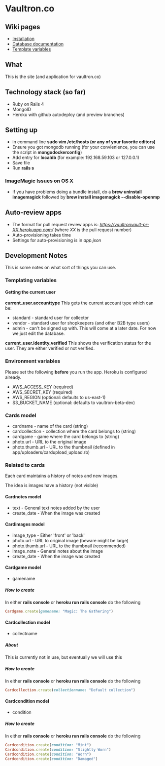 # Vaultron.co
## Wiki pages
* [Installation](https://github.com/nolim1t/swhk16-alpha/wiki/Installation)
* [Database documentation](https://github.com/nolim1t/swhk16-alpha/wiki/Database-Model)
* [Template variables](https://github.com/nolim1t/swhk16-alpha/wiki/Variables-for-creating-certain-pages)

## What
This is the site (and application for vaultron.co)

## Technology stack (so far)
* Ruby on Rails 4
* MongoID
* Heroku with github autodeploy (and preview branches)

## Setting up
* in command line **sudo vim /etc/hosts (or any of your favorite editors)**
* Ensure you got mongodb running (for your convienience, you can use the script in **mongodockerconfig**)
* Add entry for **localdb** (for example: 192.168.59.103 or 127.0.0.1)
* Save file
* Run **rails s**

### ImageMagic Issues on OS X
* If you have problems doing a bundle install, do a **brew uninstall imagemagick** followed by **brew install imagemagick --disable-openmp**

## Auto-review apps
* The format for pull request review apps is: *https://vaultronvault-pr-XX.herokuapp.com/* (where *XX* is the pull request number)
* Auto-provisioning takes time
* Settings for auto-provisioning is in *app.json*

## Development Notes
This is some notes on what sort of things you can use.

### Templating variables
#### Getting the current user
**current_user.accounttype**
This gets the current account type which can be:
* standard - standard user for collector
* vendor - standard user for shopkeepers (and other B2B type users)
* admin - can't be signed up with. This will come at a later date. For now we just edit the database.

**current_user.identity_verified**
This shows the verification status for the user. They are either verified or not verified.

### Environment variables
Please set the following **before** you run the app. Heroku is configured already.

* AWS_ACCESS_KEY (required)
* AWS_SECRET_KEY (required)
* AWS_REGION (optional: defaults to us-east-1)
* S3_BUCKET_NAME (optional: defaults to vaultron-beta-dev)

### Cards model
* cardname - name of the card (string)
* cardcollection - collection where the card belongs to (string)
* cardgame - game where the card belongs to (string)
* photo.url - URL to the original image
* photo.thumb.url - URL to the thumbnail (defined in app/uploaders/cardupload_upload.rb)

### Related to cards
Each card maintains a history of notes and new images.

The idea is images have a history (not visible)

#### Cardnotes model
* text -  General text notes added by the user
* create_date - When the image was created

#### Cardimages model
* image_type - Either 'front' or 'back'
* photo.url - URL to original image (beware might be large)
* photo.thumb.url - URL to the thumbnail (recommended)
* image_note -  General notes about the image
* create_date - When the image was created

#### Cardgame model
* gamename

##### How to create
In either **rails console** or **heroku run rails console** do the following
```ruby
Cardgame.create(gamename: "Magic: The Gathering")
```

#### Cardcollection model
* collectname
##### About
This is currently not in use, but eventually we will use this

##### How to create
In either **rails console** or **heroku run rails console** do the following
```ruby
Cardcollection.create(collectionname: "Default collection")
```


#### Cardcondition model
* condition

##### How to create
In either **rails console** or **heroku run rails console** do the following
```ruby
Cardcondition.create(condition: "Mint")
Cardcondition.create(condition: "Slightly Worn")
Cardcondition.create(condition: "Worn")
Cardcondition.create(condition: "Damaged")
```
